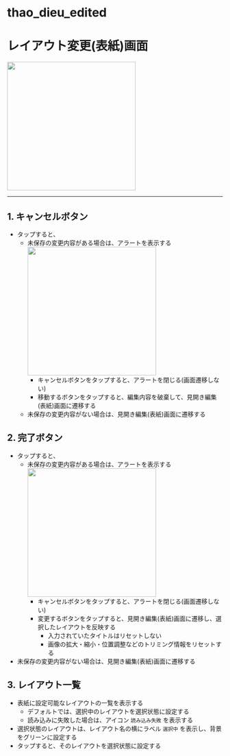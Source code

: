 # thao_dieu_edited
# レイアウト変更(表紙)画面

<img src="images/screen/layout_change_cover.png" width="300">

---

## 1. キャンセルボタン

- タップすると、
  - 未保存の変更内容がある場合は、アラートを表示する<br><img src="images/alert/edit_cancel_confirm.png" width="300">
    - キャンセルボタンをタップすると、アラートを閉じる(画面遷移しない)
    - 移動するボタンをタップすると、編集内容を破棄して、見開き編集(表紙)画面に遷移する
  - 未保存の変更内容がない場合は、見開き編集(表紙)画面に遷移する

## 2. 完了ボタン

- タップすると、
  - 未保存の変更内容がある場合は、アラートを表示する<br><img src="images/alert/change_layout.png" width="300">
    - キャンセルボタンをタップすると、アラートを閉じる(画面遷移しない)
    - 変更するボタンをタップすると、見開き編集(表紙)画面に遷移し、選択したレイアウトを反映する
      - 入力されていたタイトルはリセットしない
      - 画像の拡大・縮小・位置調整などのトリミング情報をリセットする
- 未保存の変更内容がない場合は、見開き編集(表紙)画面に遷移する

## 3. レイアウト一覧

- 表紙に設定可能なレイアウトの一覧を表示する
  - デフォルトでは、選択中のレイアウトを選択状態に設定する
  - 読み込みに失敗した場合は、アイコン `読み込み失敗` を表示する
- 選択状態のレイアウトは、レイアウト名の横にラベル `選択中` を表示し、背景をグリーンに設定する
- タップすると、そのレイアウトを選択状態に設定する

